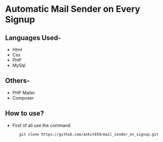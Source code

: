 # Automatic Mail Sender on Every Signup
## Languages Used- 
 * Html
 * Css
 * PHP
 * MySql
## Others-
 * PHP Mailer
 * Composer
## How to use?
 * First of all use the command
   ```
      git clone https://github.com/ankit039/mail_sender_on_signup.git
   ```